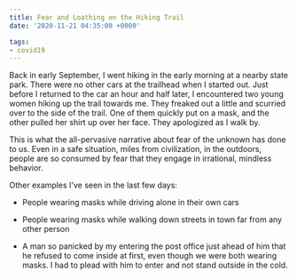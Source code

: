 ```yaml
---
title: Fear and Loathing on the Hiking Trail
date: '2020-11-21 04:35:00 +0000'

tags:
- covid19
---
```


Back in early September, I went hiking in the early morning at a nearby
state park.  There were no other cars at the trailhead when I started out.
Just before I returned to the car an hour and half later, I encountered
two young women hiking up the trail towards me.
They freaked out a little and scurried over to the side of the trail.
One of them quickly put on a mask, and the other pulled her shirt up over
her face.  They apologized as I walk by.

This is what the all-pervasive narrative about fear of the unknown has
done to us.  Even in a safe situation, miles from civilization, in the
outdoors, people are so consumed by fear that they engage in irrational,
mindless behavior.

Other examples I've seen in the last few days:

* People wearing masks while driving alone in their own cars

* People wearing masks while walking down streets in town far from any other person

* A man so panicked by my entering the post office just ahead of him that he refused
to come inside at first, even though we were both wearing masks.  I had to plead with
him to enter and not stand outside in the cold.

